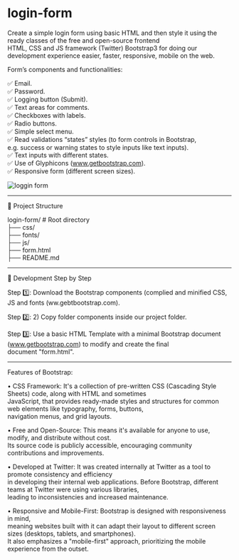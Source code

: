 # login-form
Create a simple login form using basic HTML and then style it using the ready classes of the free and open-source frontend   
HTML, CSS and JS framework (Twitter) Bootstrap3 for doing our development experience easier, faster, responsive, mobile on the web.       

Form’s components and functionalities:          

✅ Email.        
✅ Password.    
✅ Logging button (Submit).  
✅ Text areas for comments.  
✅ Checkboxes with labels.                      
✅ Radio buttons.  
✅ Simple select menu.  
✅ Read validations “states” styles (to form controls in Bootstrap,  
e.g. success or warning states to style inputs like text inputs).  
✅ Text inputs with different states.   
✅ Use of Glyphicons (www.getbootstrap.com).  
✅ Responsive form (different screen sizes).  

![loggin form](https://github.com/user-attachments/assets/ab359154-8f08-4539-9f58-de20af6fc5c3)

__________________________________________________________________________________________________

📂 Project Structure        

login-form/            # Root directory       
├── css/          
├── fonts/    
├── js/   
├── form.html  
├── README.md    
 
___________________________________________________________________________________________________

🚀 Development Step by Step      

Step 1️⃣: Download the Bootstrap components (complied and minified CSS, JS and fonts (ww.gebtbootstrap.com).     

Step 2️⃣: 2)	Copy folder components inside our project folder.    

Step 3️⃣: Use a basic HTML Template with a minimal Bootstrap document (www.getbootstrap.com) to modify and create the final  
document "form.html".    

___________________________________________________________________________________________________

Features of Bootstrap:  

•	CSS Framework: It's a collection of pre-written CSS (Cascading Style Sheets) code, along with HTML and sometimes     
JavaScript, that provides ready-made styles and structures for common web elements like typography, forms, buttons,    
 navigation menus, and grid layouts.    

•	Free and Open-Source: This means it's available for anyone to use, modify, and distribute without cost.   
Its source code is publicly accessible, encouraging community contributions and improvements.  

•	Developed at Twitter: It was created internally at Twitter as a tool to promote consistency and efficiency   
in developing their internal web applications. Before Bootstrap, different teams at Twitter were using various libraries,   
leading to inconsistencies and increased maintenance.  

•	Responsive and Mobile-First: Bootstrap is designed with responsiveness in mind,   
meaning websites built with it can adapt their layout to different screen sizes (desktops, tablets, and smartphones).   
It also emphasizes a "mobile-first" approach, prioritizing the mobile experience from the outset.  

  
